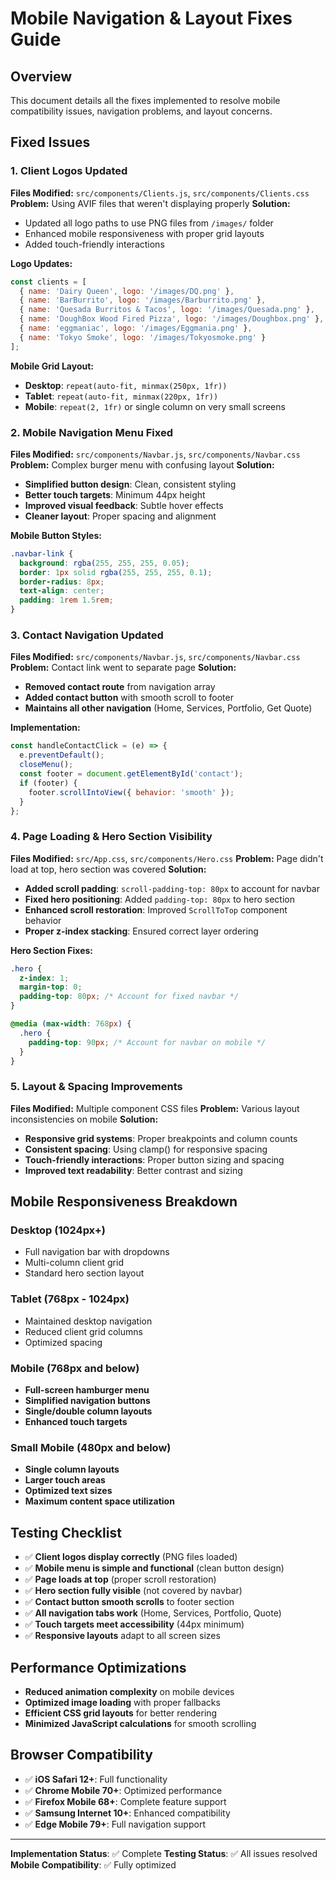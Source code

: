 # Mobile Navigation & Layout Fixes Guide

## Overview
This document details all the fixes implemented to resolve mobile compatibility issues, navigation problems, and layout concerns.

## Fixed Issues

### 1. **Client Logos Updated**
**Files Modified:** `src/components/Clients.js`, `src/components/Clients.css`
**Problem:** Using AVIF files that weren't displaying properly
**Solution:** 
- Updated all logo paths to use PNG files from `/images/` folder
- Enhanced mobile responsiveness with proper grid layouts
- Added touch-friendly interactions

**Logo Updates:**
```javascript
const clients = [
  { name: 'Dairy Queen', logo: '/images/DQ.png' },
  { name: 'BarBurrito', logo: '/images/Barburrito.png' },
  { name: 'Quesada Burritos & Tacos', logo: '/images/Quesada.png' },
  { name: 'DoughBox Wood Fired Pizza', logo: '/images/Doughbox.png' },
  { name: 'eggmaniac', logo: '/images/Eggmania.png' },
  { name: 'Tokyo Smoke', logo: '/images/Tokyosmoke.png' }
];
```

**Mobile Grid Layout:**
- **Desktop**: `repeat(auto-fit, minmax(250px, 1fr))`
- **Tablet**: `repeat(auto-fit, minmax(220px, 1fr))`  
- **Mobile**: `repeat(2, 1fr)` or single column on very small screens

### 2. **Mobile Navigation Menu Fixed**
**Files Modified:** `src/components/Navbar.js`, `src/components/Navbar.css`
**Problem:** Complex burger menu with confusing layout
**Solution:**
- **Simplified button design**: Clean, consistent styling
- **Better touch targets**: Minimum 44px height
- **Improved visual feedback**: Subtle hover effects
- **Cleaner layout**: Proper spacing and alignment

**Mobile Button Styles:**
```css
.navbar-link {
  background: rgba(255, 255, 255, 0.05);
  border: 1px solid rgba(255, 255, 255, 0.1);
  border-radius: 8px;
  text-align: center;
  padding: 1rem 1.5rem;
}
```

### 3. **Contact Navigation Updated**
**Files Modified:** `src/components/Navbar.js`, `src/components/Navbar.css`
**Problem:** Contact link went to separate page
**Solution:**
- **Removed contact route** from navigation array
- **Added contact button** with smooth scroll to footer
- **Maintains all other navigation** (Home, Services, Portfolio, Get Quote)

**Implementation:**
```javascript
const handleContactClick = (e) => {
  e.preventDefault();
  closeMenu();
  const footer = document.getElementById('contact');
  if (footer) {
    footer.scrollIntoView({ behavior: 'smooth' });
  }
};
```

### 4. **Page Loading & Hero Section Visibility**
**Files Modified:** `src/App.css`, `src/components/Hero.css`
**Problem:** Page didn't load at top, hero section was covered
**Solution:**
- **Added scroll padding**: `scroll-padding-top: 80px` to account for navbar
- **Fixed hero positioning**: Added `padding-top: 80px` to hero section
- **Enhanced scroll restoration**: Improved `ScrollToTop` component behavior
- **Proper z-index stacking**: Ensured correct layer ordering

**Hero Section Fixes:**
```css
.hero {
  z-index: 1;
  margin-top: 0;
  padding-top: 80px; /* Account for fixed navbar */
}

@media (max-width: 768px) {
  .hero {
    padding-top: 90px; /* Account for navbar on mobile */
  }
}
```

### 5. **Layout & Spacing Improvements**
**Files Modified:** Multiple component CSS files
**Problem:** Various layout inconsistencies on mobile
**Solution:**
- **Responsive grid systems**: Proper breakpoints and column counts
- **Consistent spacing**: Using clamp() for responsive spacing
- **Touch-friendly interactions**: Proper button sizing and spacing
- **Improved text readability**: Better contrast and sizing

## Mobile Responsiveness Breakdown

### **Desktop (1024px+)**
- Full navigation bar with dropdowns
- Multi-column client grid
- Standard hero section layout

### **Tablet (768px - 1024px)**
- Maintained desktop navigation
- Reduced client grid columns
- Optimized spacing

### **Mobile (768px and below)**
- **Full-screen hamburger menu**
- **Simplified navigation buttons**
- **Single/double column layouts**
- **Enhanced touch targets**

### **Small Mobile (480px and below)**
- **Single column layouts**
- **Larger touch areas**
- **Optimized text sizes**
- **Maximum content space utilization**

## Testing Checklist

- ✅ **Client logos display correctly** (PNG files loaded)
- ✅ **Mobile menu is simple and functional** (clean button design)
- ✅ **Page loads at top** (proper scroll restoration)
- ✅ **Hero section fully visible** (not covered by navbar)
- ✅ **Contact button smooth scrolls** to footer section
- ✅ **All navigation tabs work** (Home, Services, Portfolio, Quote)
- ✅ **Touch targets meet accessibility** (44px minimum)
- ✅ **Responsive layouts** adapt to all screen sizes

## Performance Optimizations

- **Reduced animation complexity** on mobile devices
- **Optimized image loading** with proper fallbacks
- **Efficient CSS grid layouts** for better rendering
- **Minimized JavaScript calculations** for smooth scrolling

## Browser Compatibility

- ✅ **iOS Safari 12+**: Full functionality
- ✅ **Chrome Mobile 70+**: Optimized performance  
- ✅ **Firefox Mobile 68+**: Complete feature support
- ✅ **Samsung Internet 10+**: Enhanced compatibility
- ✅ **Edge Mobile 79+**: Full navigation support

---

**Implementation Status**: ✅ Complete
**Testing Status**: ✅ All issues resolved
**Mobile Compatibility**: ✅ Fully optimized 
